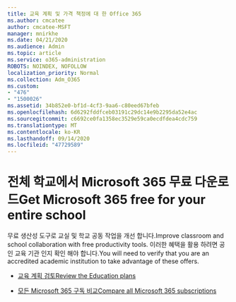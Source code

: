 ```yaml
---
title: 교육 계획 및 가격 책정에 대 한 Office 365
ms.author: cmcatee
author: cmcatee-MSFT
manager: mnirkhe
ms.date: 04/21/2020
ms.audience: Admin
ms.topic: article
ms.service: o365-administration
ROBOTS: NOINDEX, NOFOLLOW
localization_priority: Normal
ms.collection: Adm_O365
ms.custom:
- "476"
- "1500026"
ms.assetid: 34b852e0-bf1d-4cf3-9aa6-c80eed67bfeb
ms.openlocfilehash: 6d6292fddfceb03191c29dc14e9b2295da52e4ac
ms.sourcegitcommit: c6692ce0fa1358ec3529e59ca0ecdfdea4cdc759
ms.translationtype: MT
ms.contentlocale: ko-KR
ms.lasthandoff: 09/14/2020
ms.locfileid: "47729589"
---
```

# <a name="get-microsoft-365-free-for-your-entire-school"></a><span data-ttu-id="44805-102">전체 학교에서 Microsoft 365 무료 다운로드</span><span class="sxs-lookup"><span data-stu-id="44805-102">Get Microsoft 365 free for your entire school</span></span>

<span data-ttu-id="44805-103">무료 생산성 도구로 교실 및 학교 공동 작업을 개선 합니다.</span><span class="sxs-lookup"><span data-stu-id="44805-103">Improve classroom and school collaboration with free productivity tools.</span></span> <span data-ttu-id="44805-104">이러한 혜택을 활용 하려면 공인 교육 기관 인지 확인 해야 합니다.</span><span class="sxs-lookup"><span data-stu-id="44805-104">You will need to verify that you are an accredited academic institution to take advantage of these offers.</span></span>
  
- [<span data-ttu-id="44805-105">교육 계획 검토</span><span class="sxs-lookup"><span data-stu-id="44805-105">Review the Education plans</span></span>](https://products.office.com/academic/compare-office-365-education-plans)

- [<span data-ttu-id="44805-106">모든 Microsoft 365 구독 비교</span><span class="sxs-lookup"><span data-stu-id="44805-106">Compare all Microsoft 365 subscriptions</span></span>](https://products.office.com/business/compare-more-office-365-for-business-plans)